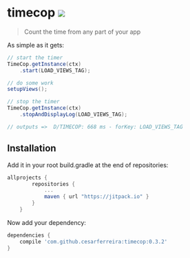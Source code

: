
# timecop [![](https://jitpack.io/v/cesarferreira/timecop.svg)](https://jitpack.io/#cesarferreira/timecop)

> Count the time from any part of your app

As simple as it gets:

```java
// start the timer
TimeCop.getInstance(ctx)
	.start(LOAD_VIEWS_TAG);

// do some work
setupViews();

// stop the timer
TimeCop.getInstance(ctx)
	.stopAndDisplayLog(LOAD_VIEWS_TAG);

// outputs =>  D/TIMECOP: 668 ms - forKey: LOAD_VIEWS_TAG

```

## Installation

Add it in your root build.gradle at the end of repositories:

```groovy
allprojects {
		repositories {
			...
			maven { url "https://jitpack.io" }
		}
	}
```

Now add your dependency:
```groovy
dependencies {
	compile 'com.github.cesarferreira:timecop:0.3.2'
}
```
